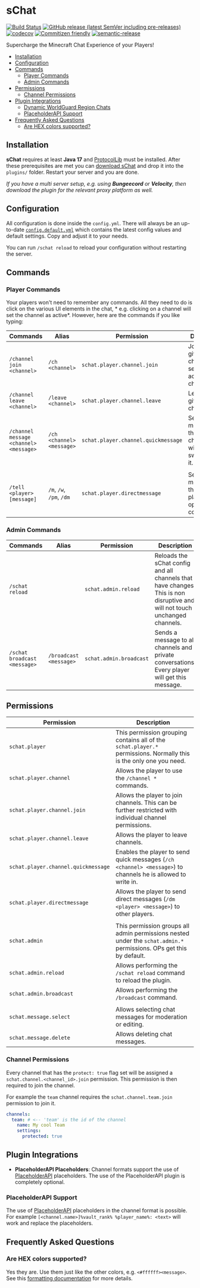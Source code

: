 # sChat

[![Build Status](https://github.com/sVoxelDev/sChat/workflows/Build/badge.svg)](../../actions?query=workflow%3ABuild)
[![GitHub release (latest SemVer including pre-releases)](https://img.shields.io/github/v/release/sVoxelDev/sChat?include_prereleases&label=release)](../../releases)
[![codecov](https://codecov.io/gh/sVoxelDev/sChat/branch/master/graph/badge.svg)](https://codecov.io/gh/sVoxelDev/sChat)
[![Commitizen friendly](https://img.shields.io/badge/commitizen-friendly-brightgreen.svg)](http://commitizen.github.io/cz-cli/)
[![semantic-release](https://img.shields.io/badge/%20%20%F0%9F%93%A6%F0%9F%9A%80-semantic--release-e10079.svg)](https://github.com/semantic-release/semantic-release)

Supercharge the Minecraft Chat Experience of your Players!

* [Installation](#installation)
* [Configuration](#configuration)
* [Commands](#commands)
  * [Player Commands](#player-commands)
  * [Admin Commands](#admin-commands)
* [Permissions](#permissions)
  * [Channel Permissions](#channel-permissions)
* [Plugin Integrations](#plugin-integrations)
  * [Dynamic WorldGuard Region Chats](#dynamic-worldguard-region-chats)
  * [PlaceholderAPI Support](#placeholderapi-support)
* [Frequently Asked Questions](#frequently-asked-questions)
  * [Are HEX colors supported?](#are-hex-colors-supported)

## Installation

**sChat** requires at least **Java 17** and [ProtocolLib][4] must be installed. After these prerequisites are met you
can [download sChat][5] and drop it into the `plugins/` folder. Restart your server and you are done.

*If you have a multi server setup, e.g. using **Bungeecord** or **Velocity**, then download the plugin for the relevant proxy platform as well.*

## Configuration

All configuration is done inside the `config.yml`. There will always be an
up-to-date [`config.default.yml`](bukkit/src/main/resources/config.yml) which contains the latest config values and
default settings. Copy and adjust it to your needs.

You can run `/schat reload` to reload your configuration without restarting the server.

## Commands

### Player Commands

Your players won't need to remember any commands. All they need to do is click on the various UI elements in the chat, *
e.g. clicking on a channel will set the channel as active*. However, here are the commands if you like typing:

| Commands                               | Alias                     | Permission | Description |
|----------------------------------------|---------------------------| ---------- | ----------- |
| `/channel join <channel>`              | `/ch <channel>`           | `schat.player.channel.join` | Joins the given channel or sets it as active channel. |
| `/channel leave <channel>`             | `/leave <channel>`        | `schat.player.channel.leave` | Leaves the given channel. |
| `/channel message <channel> <message>` | `/ch <channel> <message>` | `schat.player.channel.quickmessage` | Sends a message to the given channel without switching to it. |
|                                        |                           | | |
| `/tell <player> [message]`               | `/m`, `/w`, `/pm`, `/dm`  | `schat.player.directmessage` | Sends a message to the given player or opens the conversation. |

### Admin Commands

| Commands | Alias | Permission | Description |
| -------- | ----- | ---------- | ----------- |
| `/schat reload` | | `schat.admin.reload` | Reloads the sChat config and all channels that have changes. This is non disruptive and will not touch unchanged channels. |
| `/schat broadcast <message>` | `/broadcast <message>` | `schat.admin.broadcast` | Sends a message to all channels and private conversations. Every player will get this message. |

## Permissions

| Permission | Description |
| ---------- | ----------- |
| `schat.player` | This permission grouping contains all of the `schat.player.*` permissions. Normally this is the only one you need. |
| `schat.player.channel` | Allows the player to use the `/channel *` commands. |
| `schat.player.channel.join` | Allows the player to join channels. This can be further restricted with individual channel permissions. |
| `schat.player.channel.leave` | Allows the player to leave channels. |
| `schat.player.channel.quickmessage` | Enables the player to send quick messages (`/ch <channel> <message>`) to channels he is allowed to write in. |
| `schat.player.directmessage` | Allows the player to send direct messages (`/dm <player> <message>`) to other players. |
| | |
| `schat.admin` | This permission groups all admin permissions nested under the `schat.admin.*` permissions. OPs get this by default. |
| `schat.admin.reload` | Allows performing the `/schat reload` command to reload the plugin. |
| `schat.admin.broadcast` | Allows performing the `/broadcast` command. |
| | |
| `schat.message.select` | Allows selecting chat messages for moderation or editing. |
| `schat.message.delete` | Allows deleting chat messages. |

### Channel Permissions

Every channel that has the `protect: true` flag set will be assigned a `schat.channel.<channel_id>.join` permission. This
permission is then required to join the channel.

For example the `team` channel requires the `schat.channel.team.join` permission to join it.

```yaml
channels:
  team: # <-- 'team' is the id of the channel 
    name: My cool Team
    settings:
      protected: true
```

## Plugin Integrations

- **PlaceholderAPI Placeholders**: Channel formats support the use of [PlaceholderAPI][3] placeholders. The use of the
  PlaceholderAPI plugin is completely optional.

### PlaceholderAPI Support

The use of [PlaceholderAPI][2] placeholders in the channel format is possible. For
example `[<channel.name>]%vault_rank% %player_name%: <text>` will work and replace the placeholders.

## Frequently Asked Questions

### Are HEX colors supported?

Yes they are. Use them just like the other colors, e.g. `<#ffffff><message>`. See this [formatting documentation][6] for
more details.

[1]: https://papermc.io/

[2]: https://www.spigotmc.org/resources/vault.34315/

[3]: https://www.spigotmc.org/resources/placeholderapi.6245/

[4]: https://www.spigotmc.org/resources/protocollib.1997/

[5]: https://github.com/Silthus/sChat/releases

[6]: https://docs.adventure.kyori.net/minimessage#format

